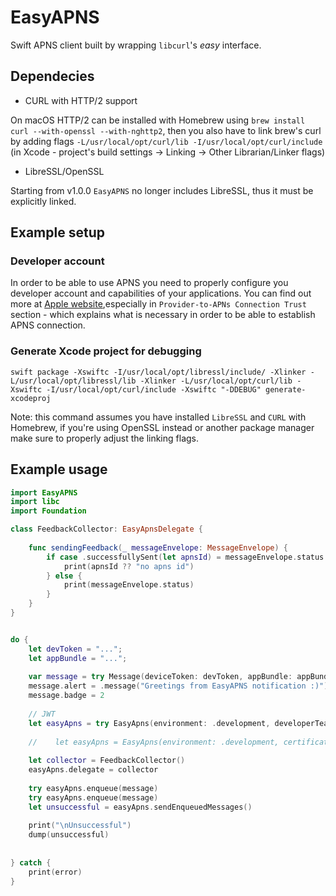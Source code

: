 # EasyAPNS

Swift APNS client built by wrapping `libcurl`'s _easy_ interface. 

## Dependecies
* CURL with HTTP/2 support 

On macOS HTTP/2 can be installed with Homebrew using `brew install curl --with-openssl --with-nghttp2`, then you also have to link brew's curl by adding flags `-L/usr/local/opt/curl/lib -I/usr/local/opt/curl/include` (in Xcode - project's build settings -> Linking -> Other Librarian/Linker flags)

* LibreSSL/OpenSSL

Starting from v1.0.0 `EasyAPNS` no longer includes LibreSSL, thus it must be explicitly linked. 


## Example setup

### Developer account 
In order to be able to use APNS you need to properly configure you developer account and capabilities of your applications. 
You can find out more at [Apple website](https://developer.apple.com/library/content/documentation/NetworkingInternet/Conceptual/RemoteNotificationsPG/APNSOverview.html#//apple_ref/doc/uid/TP40008194-CH8-SW1),especially in `Provider-to-APNs Connection Trust` section - which explains what is necessary in order to be able to establish APNS connection. 

### Generate Xcode project for debugging 
```swift package -Xswiftc -I/usr/local/opt/libressl/include/ -Xlinker -L/usr/local/opt/libressl/lib -Xlinker -L/usr/local/opt/curl/lib -Xswiftc -I/usr/local/opt/curl/include -Xswiftc "-DDEBUG" generate-xcodeproj```

Note: this command assumes you have installed `LibreSSL` and `CURL` with Homebrew, if you're using OpenSSL instead or another package manager make sure to properly adjust the linking flags. 


## Example usage

```swift
import EasyAPNS
import libc
import Foundation

class FeedbackCollector: EasyApnsDelegate {
    
    func sendingFeedback(_ messageEnvelope: MessageEnvelope) {
        if case .successfullySent(let apnsId) = messageEnvelope.status {
            print(apnsId ?? "no apns id")
        } else {
            print(messageEnvelope.status)
        }
    }
}


do {
    let devToken = "...";
    let appBundle = "...";
    
    var message = try Message(deviceToken: devToken, appBundle: appBundle)
    message.alert = .message("Greetings from EasyAPNS notification :)")
    message.badge = 2
    
    // JWT 
    let easyApns = try EasyApns(environment: .development, developerTeamId: "...", keyId: "...", keyPath: "...")
    
    //    let easyApns = EasyApns(environment: .development, certificatePath: "...", rawCertificatePassphrase: "...", caAuthorityPath: "...")
    
    let collector = FeedbackCollector()
    easyApns.delegate = collector
    
    try easyApns.enqueue(message)
    try easyApns.enqueue(message)
    let unsuccessful = easyApns.sendEnqueuedMessages()
    
    print("\nUnsuccessful")
    dump(unsuccessful)
    
    
} catch {
    print(error)
}
```

